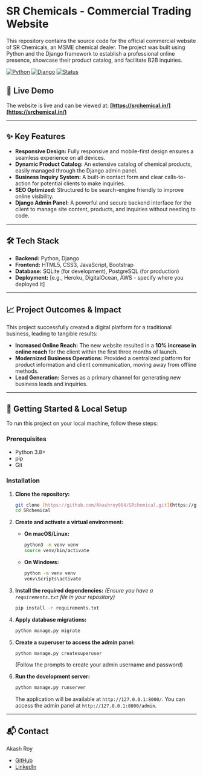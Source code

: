 # SR Chemicals - Commercial Trading Website

This repository contains the source code for the official commercial website of SR Chemicals, an MSME chemical dealer. The project was built using Python and the Django framework to establish a professional online presence, showcase their product catalog, and facilitate B2B inquiries.

[![Python](https://img.shields.io/badge/Python-3.9-blue.svg)](https://www.python.org/)
[![Django](https://img.shields.io/badge/Django-3.2-darkgreen.svg)](https://www.djangoproject.com/)
[![Status](https://img.shields.io/badge/Status-Live-brightgreen.svg)]()

## 🚀 Live Demo

The website is live and can be viewed at: **[https://srchemical.in/](https://srchemical.in/)**



---

## ✨ Key Features

* **Responsive Design:** Fully responsive and mobile-first design ensures a seamless experience on all devices.
* **Dynamic Product Catalog:** An extensive catalog of chemical products, easily managed through the Django admin panel.
* **Business Inquiry System:** A built-in contact form and clear calls-to-action for potential clients to make inquiries.
* **SEO Optimized:** Structured to be search-engine friendly to improve online visibility.
* **Django Admin Panel:** A powerful and secure backend interface for the client to manage site content, products, and inquiries without needing to code.

---

## 🛠️ Tech Stack

* **Backend:** Python, Django
* **Frontend:** HTML5, CSS3, JavaScript, Bootstrap
* **Database:** SQLite (for development), PostgreSQL (for production)
* **Deployment:** [e.g., Heroku, DigitalOcean, AWS - specify where you deployed it]

---

## 📈 Project Outcomes & Impact

This project successfully created a digital platform for a traditional business, leading to tangible results:
* **Increased Online Reach:** The new website resulted in a **10% increase in online reach** for the client within the first three months of launch.
* **Modernized Business Operations:** Provided a centralized platform for product information and client communication, moving away from offline methods.
* **Lead Generation:** Serves as a primary channel for generating new business leads and inquiries.

---

## 🔧 Getting Started & Local Setup

To run this project on your local machine, follow these steps:

### Prerequisites

* Python 3.8+
* pip
* Git

### Installation

1.  **Clone the repository:**
    ```sh
    git clone [https://github.com/Akashroy004/SRchemical.git](https://github.com/Akashroy004/SRchemical.git)
    cd SRchemical
    ```

2.  **Create and activate a virtual environment:**
    * **On macOS/Linux:**
        ```sh
        python3 -m venv venv
        source venv/bin/activate
        ```
    * **On Windows:**
        ```sh
        python -m venv venv
        venv\Scripts\activate
        ```

3.  **Install the required dependencies:**
    *(Ensure you have a `requirements.txt` file in your repository)*
    ```sh
    pip install -r requirements.txt
    ```

4.  **Apply database migrations:**
    ```sh
    python manage.py migrate
    ```

5.  **Create a superuser to access the admin panel:**
    ```sh
    python manage.py createsuperuser
    ```
    (Follow the prompts to create your admin username and password)

6.  **Run the development server:**
    ```sh
    python manage.py runserver
    ```
    The application will be available at `http://127.0.0.1:8000/`. You can access the admin panel at `http://127.0.0.1:8000/admin`.

---

## 📬 Contact

Akash Roy
* [GitHub](https://github.com/Akashroy004)
* [LinkedIn](https://www.linkedin.com/in/akash-roy-9725661a1)
